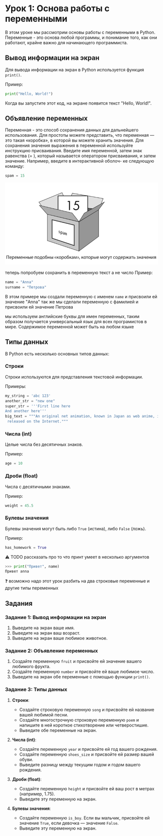 # Урок 1: Основа работы с переменными

В этом уроке мы рассмотрим основы работы с переменными в Python. Переменные - это основа любой программы, и понимание того, как они работают, крайне важно для начинающего программиста.

## Вывод информации на экран

Для вывода информации на экран в Python используется функция `print()`. 

Пример:
```python
print("Hello, World!")
```
Когда вы запустите этот код, на экране появится текст "Hello, World!".

## Объявление переменных

Переменная - это способ сохранения данных для дальнейшего использования. 
Для простоты можете представить, что переменная — это такая
«коробка», в которой вы можете хранить значения. Для сохранения значения
выражения в переменной используйте инструкцию присваивания. Введите
имя переменной, затем знак равенства (= ), который называется оператором
присваивания, и затем значение. Например, введите в интерактивной оболоч-
ке следующую команду:
```python
spam = 15

```
![рисунок1](images/u1_img1.png)


теперь попробуем сохранить в переменную текст а не число
Пример:
```python
name = "Anna"
surname = "Петрова"
```
В этом примере мы создали переменную с именем `name` и присвоили ей значение "Anna"
так же мы сделали переменную  с фамилией и присвоили ей значение Петрова

мы используем английские буквы для имен переменных, таким образом получается универсальный язык для всех програмистов в мире.
Содержимое переменной может быть на любом языке
## Типы данных

В Python есть несколько основных типов данных:

### Строки

Строки используются для представления текстовой информации. 

Примеры:
```python
my_string = 'abc 123'
another_str = "new one"
super_str = '''First line here
And another here'''
big_text = """An original net animation, known in Japan as web anime, is an animation that is directly released onto the Internet. ONAs may also have been aired on television if they were first directly
 released on the Internet."""
```

### Числа (int)

Целые числа без десятичных знаков. 

Пример:
```python
age = 10
```

### Дроби (float)

Числа с десятичными знаками. 

Пример:
```python
weight = 45.5
```

### Булевы значения

Булевы значения могут быть либо `True` (истина), либо `False` (ложь). 

Пример:
```python
has_homework = True
```

:warning: TODO рассказать про то что принт умеет в несколько аргументов
```python
>>> print("Привет", name)
Привет anna

```
:question:
возможно надо этот урок разбить на два
строковые переменные и другие типы переменных
## Задания

### Задание 1: Вывод информации на экран

1. Выведите на экран ваше имя.
2. Выведите на экран ваш возраст.
3. Выведите на экран ваше любимое животное.

### Задание 2: Объявление переменных

1. Создайте переменную `fruit` и присвойте ей значение вашего любимого фрукта.
2. Создайте переменную `number` и присвойте ей ваше любимое число.
3. Выведите на экран обе переменные с помощью функции `print()`.

### Задание 3: Типы данных

1. **Строки**:
   - Создайте строковую переменную `song` и присвойте ей название вашей любимой песни.
   - Создайте многострочную строковую переменную `poem` и напишите в ней короткое стихотворение или четверостишие.
   - Выведите обе переменные на экран.

2. **Числа (int)**:
   - Создайте переменную `year` и присвойте ей год вашего рождения.
   - Создайте переменную `shoes_size` и присвойте ей размер вашей обуви.
   - Выведите разницу между текущим годом и годом вашего рождения.

3. **Дроби (float)**:
   - Создайте переменную `height` и присвойте ей ваш рост в метрах (например, 1.75).
   - Выведите эту переменную на экран.

4. **Булевы значения**:
   - Создайте переменную `is_boy`. Если вы мальчик, присвойте ей значение `True`, если девочка — значение `False`.
   - Выведите эту переменную на экран.
